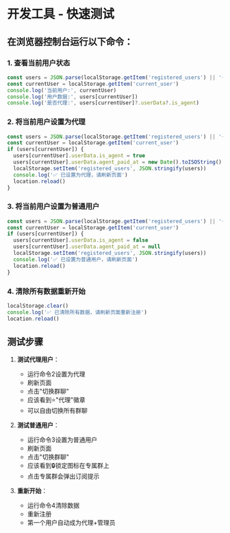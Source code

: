 # 开发工具 - 快速测试

## 在浏览器控制台运行以下命令：

### 1. 查看当前用户状态
```javascript
const users = JSON.parse(localStorage.getItem('registered_users') || '{}')
const currentUser = localStorage.getItem('current_user')
console.log('当前用户:', currentUser)
console.log('用户数据:', users[currentUser])
console.log('是否代理:', users[currentUser]?.userData?.is_agent)
```

### 2. 将当前用户设置为代理
```javascript
const users = JSON.parse(localStorage.getItem('registered_users') || '{}')
const currentUser = localStorage.getItem('current_user')
if (users[currentUser]) {
  users[currentUser].userData.is_agent = true
  users[currentUser].userData.agent_paid_at = new Date().toISOString()
  localStorage.setItem('registered_users', JSON.stringify(users))
  console.log('✅ 已设置为代理，请刷新页面')
  location.reload()
}
```

### 3. 将当前用户设置为普通用户
```javascript
const users = JSON.parse(localStorage.getItem('registered_users') || '{}')
const currentUser = localStorage.getItem('current_user')
if (users[currentUser]) {
  users[currentUser].userData.is_agent = false
  users[currentUser].userData.agent_paid_at = null
  localStorage.setItem('registered_users', JSON.stringify(users))
  console.log('✅ 已设置为普通用户，请刷新页面')
  location.reload()
}
```

### 4. 清除所有数据重新开始
```javascript
localStorage.clear()
console.log('✅ 已清除所有数据，请刷新页面重新注册')
location.reload()
```

## 测试步骤

1. **测试代理用户**：
   - 运行命令2设置为代理
   - 刷新页面
   - 点击"切换群聊"
   - 应该看到⭐"代理"徽章
   - 可以自由切换所有群聊

2. **测试普通用户**：
   - 运行命令3设置为普通用户
   - 刷新页面
   - 点击"切换群聊"
   - 应该看到🔒锁定图标在专属群上
   - 点击专属群会弹出订阅提示

3. **重新开始**：
   - 运行命令4清除数据
   - 重新注册
   - 第一个用户自动成为代理+管理员



















